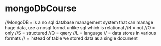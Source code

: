 # mongoDbCourse

//MongoDB = is a no sql database management system that can manage huge data, use a nosql format unlike sql which is relational
//N = not 
//O = only
//S = structured
//Q = query
//L = language
// = data stores in various formats
// = instead of table we stored data as a single document
